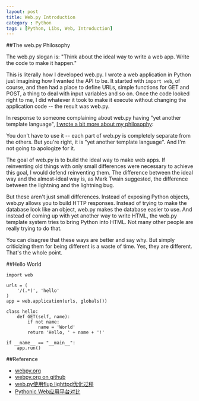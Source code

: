 ```yaml
---
layout: post
title: Web.py Introduction
category : Python
tags : [Python, Libs, Web, Introduction]
---
```


##The web.py Philosophy

The web.py slogan is: "Think about the ideal way to write a web app. Write the code to make it happen."

This is literally how I developed web.py. I wrote a web application in Python just imagining how I wanted the API to be. It started with `import web`, of course, and then had a place to define URLs, simple functions for GET and POST, a thing to deal with input variables and so on. Once the code looked right to me, I did whatever it took to make it execute without changing the application code -- the result was web.py.

In response to someone complaining about web.py having "yet another template language", [I wrote a bit more about my philosophy](http://groups.google.com/group/webpy/msg/f266701d97e7ceb1):

You don't have to use it -- each part of web.py is completely separate from the others. But you're right, it is "yet another template language". And I'm not going to apologize for it.

The goal of web.py is to build the ideal way to make web apps. If reinventing old things with only small differences were necessary to achieve this goal, I would defend reinventing them. The difference between the ideal way and the almost-ideal way is, as Mark Twain suggested, the difference between the lightning and the lightning bug.

But these aren't just small differences. Instead of exposing Python objects, web.py allows you to build HTTP responses. Instead of trying to make the database look like an object, web.py makes the database easier to use. And instead of coming up with yet another way to write HTML, the web.py template system tries to bring Python into HTML. Not many other people are really trying to do that.

You can disagree that these ways are better and say why. But simply criticizing them for being different is a waste of time. Yes, they are different. That's the whole point.

##Hello World
	
	import web
	        
	urls = (
	    '/(.*)', 'hello'
	)
	app = web.application(urls, globals())
	
	class hello:        
	    def GET(self, name):
	        if not name: 
	            name = 'World'
	        return 'Hello, ' + name + '!'
	
	if __name__ == "__main__":
	    app.run()

##Reference

* [webpy.org](http://webpy.org/)
* [webpy.org on github](https://github.com/webpy/webpy.github.com)
* [web.py使用flup lighttpd优化过程](http://timyang.net/python/python-webpy-lighttpd/)
* [Pythonic Web应用平台对比](http://wiki.woodpecker.org.cn/moin/PyWebFrameVs)